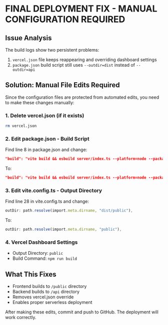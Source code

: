# FINAL DEPLOYMENT FIX - MANUAL CONFIGURATION REQUIRED

## Issue Analysis
The build logs show two persistent problems:
1. `vercel.json` file keeps reappearing and overriding dashboard settings
2. `package.json` build script still uses `--outdir=dist` instead of `--outdir=api`

## Solution: Manual File Edits Required

Since the configuration files are protected from automated edits, you need to make these changes manually:

### 1. Delete vercel.json (if it exists)
```bash
rm vercel.json
```

### 2. Edit package.json - Build Script
Find line 8 in package.json and change:
```json
"build": "vite build && esbuild server/index.ts --platform=node --packages=external --bundle --format=esm --outdir=dist"
```
To:
```json
"build": "vite build && esbuild server/index.ts --platform=node --packages=external --bundle --format=esm --outdir=api"
```

### 3. Edit vite.config.ts - Output Directory
Find line 28 in vite.config.ts and change:
```typescript
outDir: path.resolve(import.meta.dirname, "dist/public"),
```
To:
```typescript
outDir: path.resolve(import.meta.dirname, "public"),
```

### 4. Vercel Dashboard Settings
- Output Directory: `public`
- Build Command: `npm run build`

## What This Fixes
- Frontend builds to `/public` directory
- Backend builds to `/api` directory  
- Removes vercel.json override
- Enables proper serverless deployment

After making these edits, commit and push to GitHub. The deployment will work correctly.